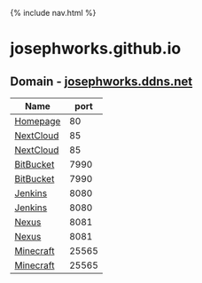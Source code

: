 {% include nav.html %}

# josephworks.github.io

## Domain - [josephworks.ddns.net](http://josephworks.ddns.net)

| Name                                         | port |
|----------------------------------------------|------|
| [Homepage](http://josephworks.ddns.net:80)   | 80   |
| [NextCloud](http://josephworks.ddns.net:85)  | 85   |
| [NextCloud](http://powerfiles.ddns.net:85)   | 85   |
| [BitBucket](http://josephworks.ddns.net:7990)| 7990 |
| [BitBucket](https://git.openprocesses.ml)    | 7990 |
| [Jenkins](http://josephworks.ddns.net:8080)  | 8080 |
| [Jenkins](https://ci.openprocesses.ml)       | 8080 |
| [Nexus](http://josephworks.ddns.net:8081)    | 8081 |
| [Nexus](https://repo.openprocesses.ml)       | 8081 |
| [Minecraft](josephworks.ddns.net)            | 25565|
| [Minecraft](mcvps.ddns.net)                  | 25565|
